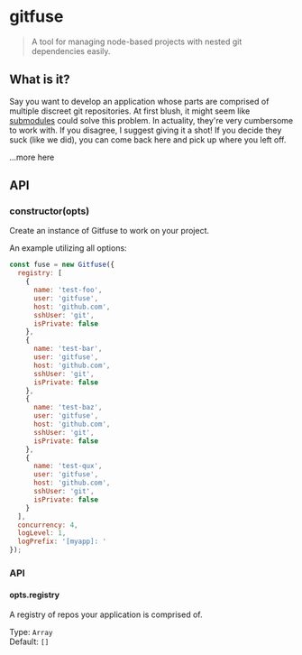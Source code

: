 # gitfuse
> A tool for managing node-based projects with nested git dependencies easily.

## What is it?
Say you want to develop an application whose parts are comprised of multiple discreet git repositories. At first blush, it might seem like [submodules] could solve this problem. In actuality, they're very cumbersome to work with. If you disagree, I suggest giving it a shot! If you decide they suck (like we did), you can come back here and pick up where you left off.

...more here

## API

### constructor(opts)

Create an instance of Gitfuse to work on your project.

An example utilizing all options:
```js
const fuse = new Gitfuse({
  registry: [
    {
      name: 'test-foo',
      user: 'gitfuse',
      host: 'github.com',
      sshUser: 'git',
      isPrivate: false
    },
    {
      name: 'test-bar',
      user: 'gitfuse',
      host: 'github.com',
      sshUser: 'git',
      isPrivate: false
    },
    {
      name: 'test-baz',
      user: 'gitfuse',
      host: 'github.com',
      sshUser: 'git',
      isPrivate: false
    },
    {
      name: 'test-qux',
      user: 'gitfuse',
      host: 'github.com',
      sshUser: 'git',
      isPrivate: false
    }
  ],
  concurrency: 4,
  logLevel: 1,
  logPrefix: '[myapp]: '
});
```

### API

#### opts.registry

A registry of repos your application is comprised of.

Type: `Array`  
Default: `[]`

[submodules]: http://git-scm.com/book/en/Git-Tools-Submodules
